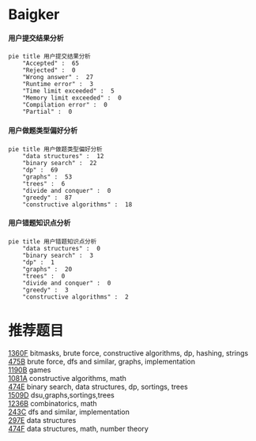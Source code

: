 # Baigker

<!-- tabs:start -->



#### **用户提交结果分析**

```mermaid
pie title 用户提交结果分析
    "Accepted" :  65
    "Rejected" :  0
    "Wrong answer" :  27
    "Runtime error" :  3
    "Time limit exceeded" :  5
    "Memory limit exceeded" :  0
    "Compilation error" :  0
    "Partial" :  0
```

#### **用户做题类型偏好分析**

```mermaid
pie title 用户做题类型偏好分析
    "data structures" :  12
    "binary search" :  22
    "dp" :  69
    "graphs" :  53
    "trees" :  6
    "divide and conquer" :  0
    "greedy" :  87
    "constructive algorithms" :  18
```
#### **用户错题知识点分析**

```mermaid
pie title 用户错题知识点分析
    "data structures" :  0
    "binary search" :  3
    "dp" :  1
    "graphs" :  20
    "trees" :  0
    "divide and conquer" :  0
    "greedy" :  3
    "constructive algorithms" :  2
```



<!-- tabs:end -->
# 推荐题目
[1360F](https://codeforces.com/contest/1360/problem/F)		bitmasks,
                        brute force,
                        constructive algorithms,
                        dp,
                        hashing,
                        strings		  
[475B](https://codeforces.com/contest/475/problem/B)		brute force,
                        dfs and similar,
                        graphs,
                        implementation		  
[1190B](https://codeforces.com/contest/1190/problem/B)		games		  
[1081A](https://codeforces.com/contest/1081/problem/A)		constructive algorithms,
                        math		  
[474E](https://codeforces.com/contest/474/problem/E)		binary search,
                        data structures,
                        dp,
                        sortings,
                        trees		  
[1509D](https://codeforces.com/contest/1509/problem/D)		dsu,graphs,sortings,trees		  
[1236B](https://codeforces.com/contest/1236/problem/B)		combinatorics,
                        math		  
[243C](https://codeforces.com/contest/243/problem/C)		dfs and similar,
                        implementation		  
[297E](https://codeforces.com/contest/297/problem/E)		data structures		  
[474F](https://codeforces.com/contest/474/problem/F)		data structures,
                        math,
                        number theory		  
